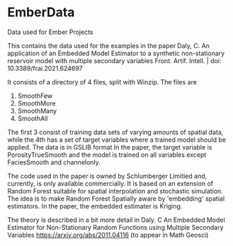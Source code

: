 # EmberData
Data used for Ember Projects

This contains the data used for the examples in the paper
Daly, C. An application of an Embedded Model Estimator to a synthetic non-stationary reservoir model with multiple secondary variables 
Front. Artif. Intell. | doi: 10.3389/frai.2021.624697

It consists of a directory of 4 files, split with Winzip. The files are
1) SmoothFew
2) SmoothMore
3) SmoothMany
4) SmoothAll

The first 3 consist of training data sets of varying amounts of spatial data, while the 4th has a set of target variables where a trained model should be applied.
The data is in GSLIB format
In the paper, the target variable is PorosityTrueSmooth and the model is trained on all variables except FaciesSmooth and channelonly. 

The code used in the paper is owned by Schlumberger Limitied and, currently, is only available commercially. It is based on an extension of Random Forest suitable for spatial interpolation and stochastic simulation. The idea is to make Random Forest Spatially aware by 'embedding' spatial estimators. In the paper, the embedded estimater is Kriging. 

The theory is described in a bit more detail in 
Daly. C An Embedded Model Estimator for Non-Stationary Random Functions using Multiple Secondary Variables https://arxiv.org/abs/2011.04116 (to appear in Math Geosci)
